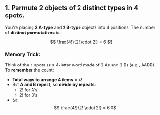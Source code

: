 
## 1. Permute 2 objects of 2 distinct types in 4 spots.  

You're placing **2 A-type** and **2 B-type** objects into 4 positions. The number of **distinct permutations** is:  

$$  
\frac{4!}{2! \cdot 2!} = 6  
$$  

### Memory Trick:  
Think of the 4 spots as a 4-letter word made of 2 As and 2 Bs (e.g., AABB).  
To **remember** the count:  
* **Total ways to arrange 4 items** = 4!  
* But **A and B repeat**, so **divide by repeats**:  
  * 2! for A's  
  * 2! for B's  
* So:  $$  
  \frac{4!}{2! \cdot 2!} = 6  
  $$  


